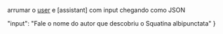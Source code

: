 arrumar o [user] e [assistant] com input chegando como JSON

[user]:
{
    "input": "Fale o nome do autor que descobriu o Squatina albipunctata"
}


